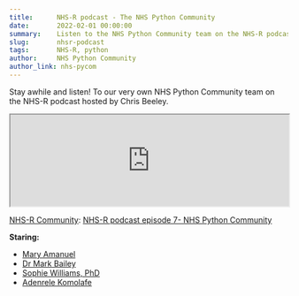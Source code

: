 ```yaml
---
title:      NHS-R podcast - The NHS Python Community
date:       2022-02-01 00:00:00
summary:    Listen to the NHS Python Community team on the NHS-R podcast!
slug:       nhsr-podcast
tags:       NHS-R, python
author:     NHS Python Community
author_link: nhs-pycom
---
```


Stay awhile and listen! To our very own NHS Python Community team on the NHS-R podcast hosted by Chris Beeley.

<iframe width="100%" height="166" scrolling="no" allow="autoplay" src="https://w.soundcloud.com/player/?url=https%3A//api.soundcloud.com/tracks/1217478010&color=%23ff5500&auto_play=false&hide_related=false&show_comments=true&show_user=true&show_reposts=false&show_teaser=true"></iframe>

<a href="https://soundcloud.com/nhs-r-community" title="NHS-R Community">NHS-R Community</a>: <a href="https://soundcloud.com/nhs-r-community/pycom" title="NHS-R podcast episode 7- NHS Pycom">NHS-R podcast episode 7- NHS Python Community</a>

**Staring:**

- [Mary Amanuel](github.com/maryamanuelnhsx)
- [Dr Mark Bailey](github.com/Cotswoldsmaker)
- [Sophie Williams, PhD](tgithub.com/sophie-w/)
- [Adenrele Komolafe](github.com/Adenrele)

